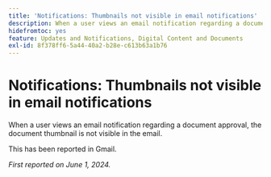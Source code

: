 ```yaml
---
title: 'Notifications: Thumbnails not visible in email notifications'
description: When a user views an email notification regarding a document approval, the document thumbnail is not visible in the email.
hidefromtoc: yes
feature: Updates and Notifications, Digital Content and Documents
exl-id: 8f378ff6-5a44-40a2-b28e-c613b63a1b76
---
```

# Notifications: Thumbnails not visible in email notifications

When a user views an email notification regarding a document approval, the document thumbnail is not visible in the email.

This has been reported in Gmail.

_First reported on June 1, 2024._

